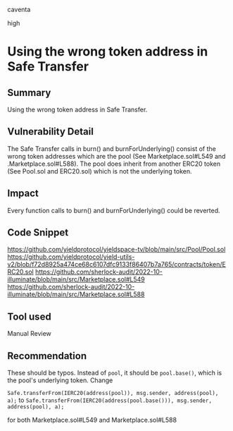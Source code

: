 caventa

high

# Using the wrong token address in Safe Transfer

## Summary
Using the wrong token address in Safe Transfer.

## Vulnerability Detail
The Safe Transfer calls in burn() and burnForUnderlying() consist of the wrong token addresses which are the pool (See Marketplace.sol#L549 and .Marketplace.sol#L588). The pool does inherit from another ERC20 token (See Pool.sol and ERC20.sol) which is not the underlying token.

## Impact
Every function calls to burn() and burnForUnderlying() could be reverted.

## Code Snippet
https://github.com/yieldprotocol/yieldspace-tv/blob/main/src/Pool/Pool.sol
https://github.com/yieldprotocol/yield-utils-v2/blob/f72d8925a474ce68c6107dfc9133f86407b7a765/contracts/token/ERC20.sol
https://github.com/sherlock-audit/2022-10-illuminate/blob/main/src/Marketplace.sol#L549
https://github.com/sherlock-audit/2022-10-illuminate/blob/main/src/Marketplace.sol#L588

## Tool used
Manual Review

## Recommendation
These should be typos. Instead of `pool`, it should be `pool.base()`, which is the pool's underlying token. Change

`Safe.transferFrom(IERC20(address(pool)), msg.sender, address(pool), a);`  to
`Safe.transferFrom(IERC20(address(pool.base())), msg.sender, address(pool), a);`

for both Marketplace.sol#L549 and Marketplace.sol#L588
